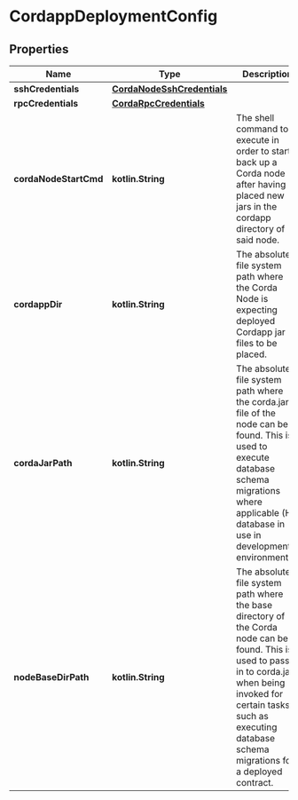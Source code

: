 
# CordappDeploymentConfig

## Properties
Name | Type | Description | Notes
------------ | ------------- | ------------- | -------------
**sshCredentials** | [**CordaNodeSshCredentials**](CordaNodeSshCredentials.md) |  | 
**rpcCredentials** | [**CordaRpcCredentials**](CordaRpcCredentials.md) |  | 
**cordaNodeStartCmd** | **kotlin.String** | The shell command to execute in order to start back up a Corda node after having placed new jars in the cordapp directory of said node. | 
**cordappDir** | **kotlin.String** | The absolute file system path where the Corda Node is expecting deployed Cordapp jar files to be placed. | 
**cordaJarPath** | **kotlin.String** | The absolute file system path where the corda.jar file of the node can be found. This is used to execute database schema migrations where applicable (H2 database in use in development environments). | 
**nodeBaseDirPath** | **kotlin.String** | The absolute file system path where the base directory of the Corda node can be found. This is used to pass in to corda.jar when being invoked for certain tasks such as executing database schema migrations for a deployed contract. | 



